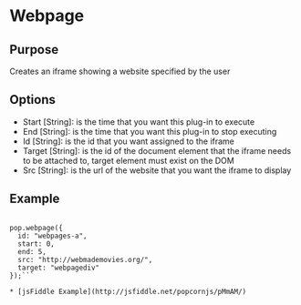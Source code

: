 # Webpage # 

## Purpose ##

Creates an iframe showing a website specified by the user

## Options ##

* Start [String]: is the time that you want this plug-in to execute
* End [String]: is the time that you want this plug-in to stop executing
* Id [String]: is the id that you want assigned to the iframe
* Target [String]: is the id of the document element that the iframe needs to be attached to, target element must exist on the DOM
* Src [String]: is the url of the website that you want the iframe to display

## Example ##

```var pop = Popcorn( "#video" );

pop.webpage({
  id: "webpages-a",
  start: 0,
  end: 5,
  src: "http://webmademovies.org/",
  target: "webpagediv"
});```

* [jsFiddle Example](http://jsfiddle.net/popcornjs/pMmAM/)
